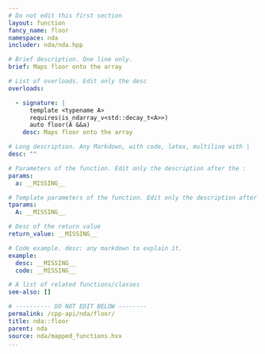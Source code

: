 ```yaml
---
# Do not edit this first section
layout: function
fancy_name: floor
namespace: nda
includer: nda/nda.hpp

# Brief description. One line only.
brief: Maps floor onto the array

# List of overloads. Edit only the desc
overloads:

  - signature: |
      template <typename A>
      requires(is_ndarray_v<std::decay_t<A>>)
      auto floor(A &&a)
    desc: Maps floor onto the array

# Long description. Any Markdown, with code, latex, multiline with |
desc: ""

# Parameters of the function. Edit only the description after the :
params:
  a: __MISSING__

# Template parameters of the function. Edit only the description after the :
tparams:
  A: __MISSING__

# Desc of the return value
return_value: __MISSING__

# Code example. desc: any markdown to explain it.
example:
  desc: __MISSING__
  code: __MISSING__

# A list of related functions/classes
see-also: []

# ---------- DO NOT EDIT BELOW --------
permalink: /cpp-api/nda/floor/
title: nda::floor
parent: nda
source: nda/mapped_functions.hxx
...
```


